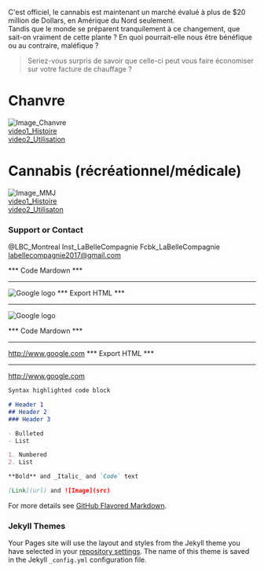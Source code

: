 C'est officiel, le cannabis est maintenant un marché évalué à plus de $20 million de Dollars, en Amérique du Nord seulement. 
<br/>Tandis que le monde se préparent tranquilement à ce changement, que sait-on vraiment de cette plante ? 
En quoi pourrait-elle nous être bénéfique ou au contraire, maléfique ? 
>Seriez-vous surpris de savoir que celle-ci peut vous faire économiser sur votre facture de chauffage ?


# Chanvre
![Image_Chanvre](src)
<br/>
[video1_Histoire](PuttheURL)
<br/>
[video2_Utilisation](PuttheURL)


# Cannabis (récréationnel/médicale)
![Image_MMJ](src)
<br/>
[video1_Histoire](PuttheURL)
<br/>
[video2_Utilisaton](PuttheURL)


### Support or Contact

@LBC_Montreal
Inst_LaBelleCompagnie
Fcbk_LaBelleCompagnie
labellecompagnie2017@gmail.com

*** Code Mardown ***
*********************
![Google logo](https://www.google.fr/images/srpr/logo11w.png "google logo")
*** Export HTML ***
*******************
<img src = "https://www.google.fr/images/srpr/logo11w.png" title = "google logo" alt = "Google logo">

*** Code Mardown ***
*********************
<http://www.google.com>
*** Export HTML ***
*******************
<a href="http://google.com">http://www.google.com</a>


```markdown
Syntax highlighted code block

# Header 1
## Header 2
### Header 3

- Bulleted
- List

1. Numbered
2. List

**Bold** and _Italic_ and `Code` text

[Link](url) and ![Image](src)
```

For more details see [GitHub Flavored Markdown](https://guides.github.com/features/mastering-markdown/).

### Jekyll Themes

Your Pages site will use the layout and styles from the Jekyll theme you have selected in your [repository settings](https://github.com/LBCMontreal/LaGrotte/settings). The name of this theme is saved in the Jekyll `_config.yml` configuration file.
